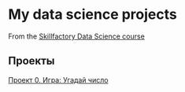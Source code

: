 # My data science projects
From the [Skillfactory Data Science course](https://skillfactory.ru/data-scientist)

## Проекты

[Проект 0. Игра: Угадай число](https://github.com/ElvinaNurmukhametova/ide/tree/master/project_0)

